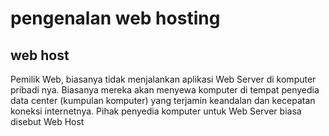 # pengenalan web hosting
## web host
Pemilik Web, biasanya tidak menjalankan aplikasi
Web Server di komputer pribadi nya. Biasanya mereka akan menyewa komputer di
tempat penyedia data center (kumpulan komputer)
yang terjamin keandalan dan kecepatan koneksi
internetnya. Pihak penyedia komputer untuk Web Server biasa
disebut Web Host